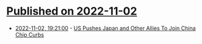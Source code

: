 # [Published on 2022-11-02](index.md)

* [2022-11-02, 19:21:00](https://news.slashdot.org/story/22/11/02/1641252/us-pushes-japan-and-other-allies-to-join-china-chip-curbs?utm_source=rss1.0mainlinkanon&utm_medium=feed) - [US Pushes Japan and Other Allies To Join China Chip Curbs](https://news.slashdot.org/story/22/11/02/1641252/us-pushes-japan-and-other-allies-to-join-china-chip-curbs?utm_source=rss1.0mainlinkanon&utm_medium=feed)
